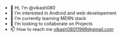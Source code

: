 - 👋 Hi, I’m @vikash080
- 👀 I’m interested in Android and web developement 
- 🌱 I’m currently learning MERN stack
- 💞️ I’m looking to collaborate on Projects
- 📫 How to reach me vikash08011999@gmail.com

<!---
vikash080/vikash080 is a ✨ special ✨ repository because its `README.md` (this file) appears on your GitHub profile.
You can click the Preview link to take a look at your changes.
--->
